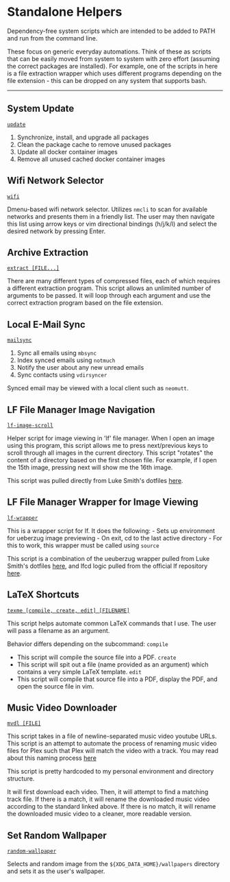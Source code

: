 # Standalone Helpers

Dependency-free system scripts which are intended to be added to PATH and run from the command line.

These focus on generic everyday automations.
Think of these as scripts that can be easily moved from system to system with zero effort (assuming the correct packages are installed).
For example, one of the scripts in here is a file extraction wrapper which uses different programs depending on the file extension - this can be dropped on any system that supports bash.

---

## System Update
[`update`](update)

1. Synchronize, install, and upgrade all packages
2. Clean the package cache to remove unused packages
3. Update all docker container images
4. Remove all unused cached docker container images


## Wifi Network Selector
[`wifi`](wifi)

Dmenu-based wifi network selector.
Utilizes `nmcli` to scan for available networks and presents them in a friendly list.
The user may then navigate this list using arrow keys or vim directional bindings (h/j/k/l) and select the desired network by pressing Enter.




## Archive Extraction
[`extract [FILE...]`](extract)

There are many different types of compressed files, each of which requires a different extraction program.
This script allows an unlimited number of arguments to be passed.
It will loop through each argument and use the correct extraction program based on the file extension.




## Local E-Mail Sync
[`mailsync`](mailsync)

1. Sync all emails using `mbsync`
2. Index synced emails using `notmuch`
3. Notify the user about any new unread emails
4. Sync contacts using `vdirsyncer`

Synced email may be viewed with a local client such as `neomutt`.




## LF File Manager Image Navigation
[`lf-image-scroll`](lf-image-scroll)

Helper script for image viewing in 'lf' file manager.
When I open an image using this program, this script allows me to press next/previous keys to scroll through all images in the current directory.
This script "rotates" the content of a directory based on the first chosen file.
For example, if I open the 15th image, pressing next will show me the 16th image.

This script was pulled directly from Luke Smith's dotfiles [here](https://github.com/LukeSmithxyz/voidrice/blob/master/.local/bin/rotdir).




## LF File Manager Wrapper for Image Viewing
[`lf-wrapper`](lf-wrapper)

This is a wrapper script for lf. It does the following:
    - Sets up environment for ueberzug image previewing
    - On exit, cd to the last active directory
        - For this to work, this wrapper must be called using `source`

This script is a combination of the ueuberzug wrapper pulled from Luke Smith's dotfiles [here](https://github.com/LukeSmithxyz/voidrice/blob/master/.local/bin/lfub), and lfcd logic pulled from the official lf repository [here](https://github.com/gokcehan/lf/blob/master/etc/lfcd.sh).




## LaTeX Shortcuts
[`texme [compile, create, edit] [FILENAME]`](texme)

This script helps automate common LaTeX commands that I use.
The user will pass a filename as an argument.

Behavior differs depending on the subcommand:
`compile`
  - This script will compile the source file into a PDF.
`create`
  - This script will spit out a file (name provided as an argument) which contains a very simple LaTeX template.
`edit`
  - This script will compile that source file into a PDF, display the PDF, and open the source file in vim.




## Music Video Downloader
[`mvdl [FILE]`](mvdl)

This script takes in a file of newline-separated music video youtube URLs.
This script is an attempt to automate the process of renaming music video files for Plex such that Plex will match the video with a track.
You may read about this naming process [here](https://support.plex.tv/articles/205568377-adding-local-artist-and-music-videos/)

This script is pretty hardcoded to my personal environment and directory structure.

It will first download each video.
Then, it will attempt to find a matching track file.
If there is a match, it will rename the downloaded music video according to the standard linked above.
If there is no match, it will rename the downloaded music video to a cleaner, more readable version.




## Set Random Wallpaper
[`random-wallpaper`](random-wallpaper)

Selects and random image from the `${XDG_DATA_HOME}/wallpapers` directory and sets it as the user's wallpaper.

